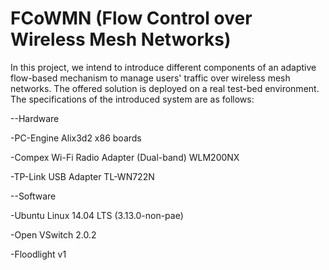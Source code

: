# FCoWMN (Flow Control over Wireless Mesh Networks)



In this project, we intend to introduce different components of an adaptive flow-based mechanism to manage users' traffic over wireless mesh networks. The offered solution is deployed on a real test-bed environment.
The specifications of the introduced system are as follows:

--Hardware

  -PC-Engine Alix3d2 x86 boards
  
  -Compex Wi-Fi Radio Adapter (Dual-band) WLM200NX
  
  -TP-Link USB Adapter TL-WN722N

--Software

  -Ubuntu Linux 14.04 LTS (3.13.0-non-pae)
  
  -Open VSwitch 2.0.2
  
  -Floodlight v1
